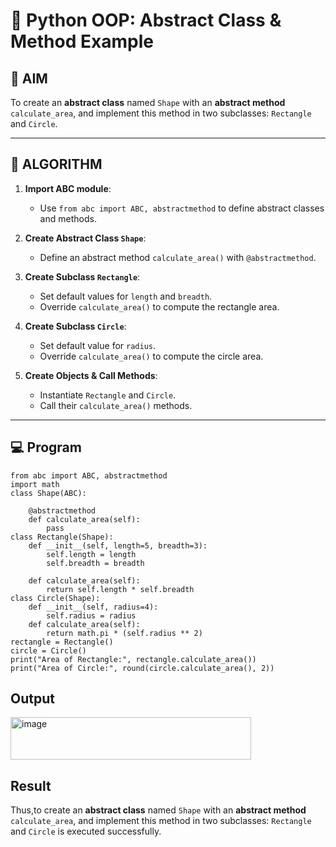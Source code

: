 # 🐍 Python OOP: Abstract Class & Method Example

## 🎯 AIM

To create an **abstract class** named `Shape` with an **abstract method** `calculate_area`, and implement this method in two subclasses: `Rectangle` and `Circle`.

---

## 🧠 ALGORITHM

1. **Import ABC module**:
   - Use `from abc import ABC, abstractmethod` to define abstract classes and methods.

2. **Create Abstract Class `Shape`**:
   - Define an abstract method `calculate_area()` with `@abstractmethod`.

3. **Create Subclass `Rectangle`**:
   - Set default values for `length` and `breadth`.
   - Override `calculate_area()` to compute the rectangle area.

4. **Create Subclass `Circle`**:
   - Set default value for `radius`.
   - Override `calculate_area()` to compute the circle area.

5. **Create Objects & Call Methods**:
   - Instantiate `Rectangle` and `Circle`.
   - Call their `calculate_area()` methods.

---

## 💻 Program
```
from abc import ABC, abstractmethod
import math
class Shape(ABC):

    @abstractmethod
    def calculate_area(self):
        pass   
class Rectangle(Shape):
    def __init__(self, length=5, breadth=3):
        self.length = length
        self.breadth = breadth

    def calculate_area(self):
        return self.length * self.breadth
class Circle(Shape):
    def __init__(self, radius=4):
        self.radius = radius
    def calculate_area(self):
        return math.pi * (self.radius ** 2)
rectangle = Rectangle()
circle = Circle()
print("Area of Rectangle:", rectangle.calculate_area())
print("Area of Circle:", round(circle.calculate_area(), 2))

```
## Output
<img width="385" height="68" alt="image" src="https://github.com/user-attachments/assets/4cbcb975-cd2c-4e9e-a703-2f7febc355cd" />

## Result
Thus,to create an **abstract class** named `Shape` with an **abstract method** `calculate_area`, and implement this method in two subclasses: `Rectangle` and `Circle` is executed successfully.

